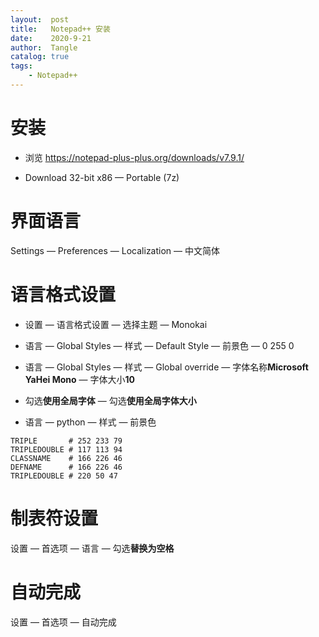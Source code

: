 ```yaml
---
layout:  post
title:   Notepad++ 安装
date:    2020-9-21
author:  Tangle
catalog: true
tags:
    - Notepad++
---
```


# 安装

- 浏览 <https://notepad-plus-plus.org/downloads/v7.9.1/>

- Download 32-bit x86 — Portable (7z)

# 界面语言

Settings — Preferences — Localization — 中文简体

# 语言格式设置

- 设置 — 语言格式设置 — 选择主题 — Monokai

- 语言 — Global Styles — 样式 — Default Style — 前景色 — 0 255 0

- 语言 — Global Styles — 样式 — Global override — 字体名称**Microsoft YaHei Mono** — 字体大小**10**

- 勾选**使用全局字体** — 勾选**使用全局字体大小**

- 语言 — python — 样式 — 前景色

```
TRIPLE       # 252 233 79
TRIPLEDOUBLE # 117 113 94
CLASSNAME    # 166 226 46
DEFNAME      # 166 226 46
TRIPLEDOUBLE # 220 50 47
```

# 制表符设置

设置 — 首选项 — 语言 — 勾选**替换为空格**

# 自动完成

设置 — 首选项 — 自动完成
